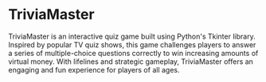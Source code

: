 # TriviaMaster
TriviaMaster is an interactive quiz game built using Python's Tkinter library. Inspired by popular TV quiz shows, this game challenges players to answer a series of multiple-choice questions correctly to win increasing amounts of virtual money. With lifelines and strategic gameplay, TriviaMaster offers an engaging and fun experience for players of all ages.

